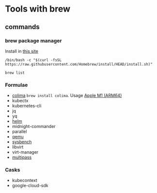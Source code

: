 # Tools with brew

## commands

### brew package manager

Install in [this site][brew_package_manager_install]

```shell
/bin/bash -c "$(curl -fsSL https://raw.githubusercontent.com/Homebrew/install/HEAD/install.sh)"
```

```shell
brew list
```

### Formulae

* [colima][colima] `brew install colima`. Usage [Apple M1 (ARM64)][colima_install]
* kubectx
* kubernetes-cli
* jq
* yq
* [helm][helm_install]
* midnight-commander
* parallel
* [qemu][qemu_install]
* [sysbench][sysbench_install]
* libvirt
* virt-manager
* [multipass][multipass_install]

### Casks

* kubecontext
* google-cloud-sdk

[colima_install]:<https://github.com/abiosoft/colima#installation>

[colima]:<../commands/colima/colima.md>

[brew_package_manager_install]:<https://brew.sh/>

[qemu_install]:<../commands/qemu/qemu.md>

[sysbench_install]:<../commands/sysbench/sysbench.md>

[multipass_install]:<../commands/multipass/multipass.md>

[helm_install]:<../commands/helm/helm.md>
